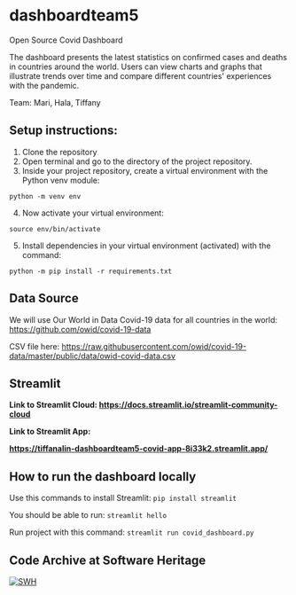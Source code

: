 # dashboardteam5
Open Source Covid Dashboard

The dashboard presents the latest statistics on confirmed cases and deaths in countries around the world. Users can view charts and graphs that illustrate trends over time and compare different countries' experiences with the pandemic. 

Team: Mari, Hala, Tiffany

## Setup instructions:

1. Clone the repository
2. Open terminal and go to the directory of the project repository.
3. Inside your project repository, create a virtual environment with the Python venv module:

`python -m venv env`

4. Now activate your virtual environment:

`source env/bin/activate`

5. Install dependencies in your virtual environment (activated) with the command:

`python -m pip install -r requirements.txt`

## Data Source
We will use Our World in Data Covid-19 data for all countries in the world: https://github.com/owid/covid-19-data

CSV file here: https://raw.githubusercontent.com/owid/covid-19-data/master/public/data/owid-covid-data.csv

## Streamlit
<b>Link to Streamlit Cloud: 
https://docs.streamlit.io/streamlit-community-cloud </b>

<b>Link to Streamlit App: 

https://tiffanalin-dashboardteam5-covid-app-8i33k2.streamlit.app/ </b>

## How to run the dashboard locally
Use this commands to install Streamlit: `pip install streamlit`

You should be able to run: `streamlit hello`

Run project with this command:
`streamlit run covid_dashboard.py`

## Code Archive at Software Heritage 
[![SWH](https://archive.softwareheritage.org/badge/swh:1:dir:e78e5a2ae6a16a6a447aada511da8267b733e379/)](https://archive.softwareheritage.org/swh:1:dir:e78e5a2ae6a16a6a447aada511da8267b733e379;origin=https://github.com/tiffanalin/dashboardteam5;visit=swh:1:snp:b321a7e0b1ed784c77f02e6434cf788a29a40b91;anchor=swh:1:rev:96ded38a5b7ae7632ddc52ae47a08404df46f499)